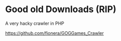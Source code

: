 # Good old Downloads (RIP)

A very hacky crawler in PHP

https://github.com/fionera/GOGGames_Crawler
